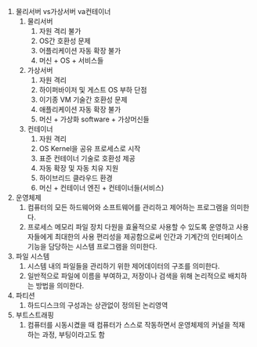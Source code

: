 1. 물리서버 vs가상서버 va컨테이너
   1. 물리서버
      1. 자원 격리 불가
      2. OS간 호환성 문제
      3. 어플리케이션 자동 확장 불가
      4. 머신 + OS + 서비스들
   2. 가상서버
      1. 자원 격리
      2. 하이퍼바이저 및 게스트 OS 부하 단점
      3. 이기종 VM 기술간 호환성 문제
      4. 애플리케이션 자동 확장 불가
      5. 머신 + 가상화 software + 가상머신들
   3. 컨테이너
      1. 자원 격리 
      2. OS Kernel을 공유 프로세스로 시작
      3. 표준 컨테이너 기술로 호환성 제공
      4. 자동 확장 및 자동 치유 지원
      5. 하이브리드 클라우드 환경
      6. 머신 + 컨테이너 엔진 + 컨테이너들(서비스)
2. 운영체제
   1. 컴퓨터의 모든 하드웨어와 소프트웨어를 관리하고 제어하는 프로그램을 의미한다.
   2. 프로세스 메모리 파일 장치 다원을 효율적으로 사용할 수 있도록 운영하고 사용자들에게 최대한의 사용 편리성을 제공함으로써 인간과 기계간의 인터페이스 기능을 담당하는 시스템 프로그램을 의미한다.
3. 파일 시스템
   1. 시스템 내의 파일들을 관리하기 위한 제어데이터의 구조를 의미한다.
   2. 일반적으로 파일에 이름을 부여하고, 저장이나 검색을 위해 논리적으로 배치하는 방법을 의미한다.
4. 파티션
   1. 하드디스크의 구성과는 상관없이 정의된 논리영역
5. 부트스트래핑
   1. 컴퓨터를 시동시켰을 때 컴퓨터가 스스로 작동하면서 운영체제의 커널을 적재하는 과정, 부팅이라고도 함

